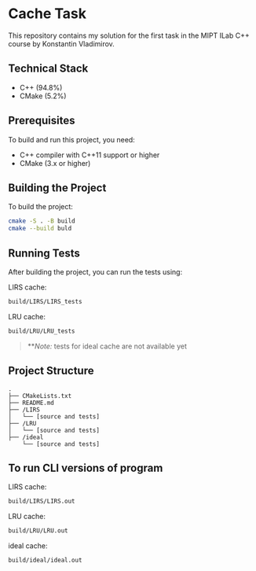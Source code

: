 # Cache Task

This repository contains my solution for the first task in the MIPT ILab C++ course by Konstantin Vladimirov.
## Technical Stack

- C++ (94.8%)
- CMake (5.2%)

## Prerequisites

To build and run this project, you need:
- C++ compiler with C++11 support or higher
- CMake (3.x or higher)

## Building the Project

To build the project:

```bash
cmake -S . -B build
cmake --build buld
```

## Running Tests

After building the project, you can run the tests using:

LIRS cache:

```bash
build/LIRS/LIRS_tests
```

LRU cache:

```bash
build/LRU/LRU_tests
```

> ***Note:*  tests for ideal cache are not available yet

## Project Structure

```
.
├── CMakeLists.txt
├── README.md
├── /LIRS
│   └── [source and tests]
├── /LRU
│   └── [source and tests]
├── /ideal
    └── [source and tests]
```


## To run CLI versions of program

LIRS cache:

```bash
build/LIRS/LIRS.out
```

LRU cache:

```bash
build/LRU/LRU.out
```

ideal cache:

```bash
build/ideal/ideal.out
```


